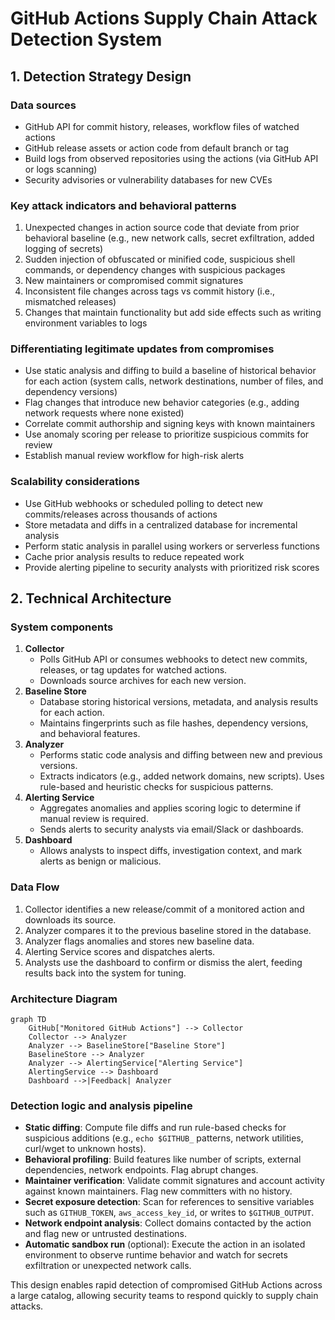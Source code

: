 # GitHub Actions Supply Chain Attack Detection System

## 1. Detection Strategy Design

### Data sources
* GitHub API for commit history, releases, workflow files of watched actions
* GitHub release assets or action code from default branch or tag
* Build logs from observed repositories using the actions (via GitHub API or logs scanning)
* Security advisories or vulnerability databases for new CVEs

### Key attack indicators and behavioral patterns
1. Unexpected changes in action source code that deviate from prior behavioral baseline (e.g., new network calls, secret exfiltration, added logging of secrets)
2. Sudden injection of obfuscated or minified code, suspicious shell commands, or dependency changes with suspicious packages
3. New maintainers or compromised commit signatures
4. Inconsistent file changes across tags vs commit history (i.e., mismatched releases)
5. Changes that maintain functionality but add side effects such as writing environment variables to logs

### Differentiating legitimate updates from compromises
* Use static analysis and diffing to build a baseline of historical behavior for each action (system calls, network destinations, number of files, and dependency versions)
* Flag changes that introduce new behavior categories (e.g., adding network requests where none existed)
* Correlate commit authorship and signing keys with known maintainers
* Use anomaly scoring per release to prioritize suspicious commits for review
* Establish manual review workflow for high-risk alerts

### Scalability considerations
* Use GitHub webhooks or scheduled polling to detect new commits/releases across thousands of actions
* Store metadata and diffs in a centralized database for incremental analysis
* Perform static analysis in parallel using workers or serverless functions
* Cache prior analysis results to reduce repeated work
* Provide alerting pipeline to security analysts with prioritized risk scores

## 2. Technical Architecture

### System components
1. **Collector**
   * Polls GitHub API or consumes webhooks to detect new commits, releases, or tag updates for watched actions.
   * Downloads source archives for each new version.
2. **Baseline Store**
   * Database storing historical versions, metadata, and analysis results for each action.
   * Maintains fingerprints such as file hashes, dependency versions, and behavioral features.
3. **Analyzer**
   * Performs static code analysis and diffing between new and previous versions.
   * Extracts indicators (e.g., added network domains, new scripts). Uses rule-based and heuristic checks for suspicious patterns.
4. **Alerting Service**
   * Aggregates anomalies and applies scoring logic to determine if manual review is required.
   * Sends alerts to security analysts via email/Slack or dashboards.
5. **Dashboard**
   * Allows analysts to inspect diffs, investigation context, and mark alerts as benign or malicious.

### Data Flow
1. Collector identifies a new release/commit of a monitored action and downloads its source.
2. Analyzer compares it to the previous baseline stored in the database.
3. Analyzer flags anomalies and stores new baseline data.
4. Alerting Service scores and dispatches alerts.
5. Analysts use the dashboard to confirm or dismiss the alert, feeding results back into the system for tuning.

### Architecture Diagram

```mermaid
graph TD
    GitHub["Monitored GitHub Actions"] --> Collector
    Collector --> Analyzer
    Analyzer --> BaselineStore["Baseline Store"]
    BaselineStore --> Analyzer
    Analyzer --> AlertingService["Alerting Service"]
    AlertingService --> Dashboard
    Dashboard -->|Feedback| Analyzer
```

### Detection logic and analysis pipeline
* **Static diffing**: Compute file diffs and run rule-based checks for suspicious additions (e.g., `echo $GITHUB_` patterns, network utilities, curl/wget to unknown hosts).
* **Behavioral profiling**: Build features like number of scripts, external dependencies, network endpoints. Flag abrupt changes.
* **Maintainer verification**: Validate commit signatures and account activity against known maintainers. Flag new committers with no history.
* **Secret exposure detection**: Scan for references to sensitive variables such as `GITHUB_TOKEN`, `aws_access_key_id`, or writes to `$GITHUB_OUTPUT`.
* **Network endpoint analysis**: Collect domains contacted by the action and flag new or untrusted destinations.
* **Automatic sandbox run** (optional): Execute the action in an isolated environment to observe runtime behavior and watch for secrets exfiltration or unexpected network calls.

This design enables rapid detection of compromised GitHub Actions across a large catalog, allowing security teams to respond quickly to supply chain attacks.
